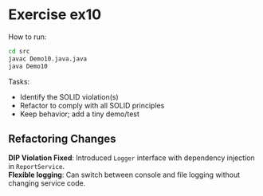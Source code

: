 # Exercise ex10

How to run:

```bash
cd src
javac Demo10.java.java
java Demo10
```

Tasks:

- Identify the SOLID violation(s)
- Refactor to comply with all SOLID principles
- Keep behavior; add a tiny demo/test

## Refactoring Changes

**DIP Violation Fixed**: Introduced `Logger` interface with dependency injection in `ReportService`.  
**Flexible logging**: Can switch between console and file logging without changing service code.
